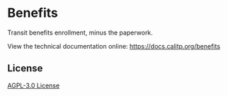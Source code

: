 # Benefits

Transit benefits enrollment, minus the paperwork.

View the technical documentation online: <https://docs.calitp.org/benefits>

## License

[AGPL-3.0 License](./LICENSE)
